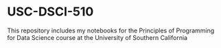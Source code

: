 # USC-DSCI-510
This repository includes my notebooks for the Principles of Programming for Data Science course at the University of Southern California
